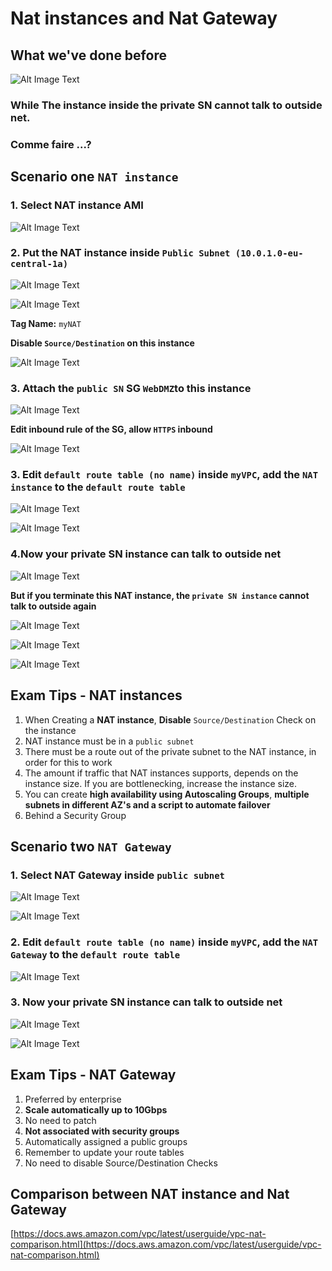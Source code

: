 # Nat instances and Nat Gateway

## What we've done before


![Alt Image Text](images/3_1.jpg "body image")

### While The instance inside the private SN cannot talk to outside net.

### Comme faire ...?

## Scenario one `NAT instance`

### 1. Select NAT instance AMI

![Alt Image Text](images/3_2.jpg "body image")

### 2. Put the NAT instance inside `Public Subnet (10.0.1.0-eu-central-1a)`

![Alt Image Text](images/3_3.jpg "body image")

![Alt Image Text](images/3_4.jpg "body image")

**Tag Name:** `myNAT`

**Disable `Source/Destination` on this instance**

![Alt Image Text](images/3_18.jpg "body image")

### 3. Attach the `public SN` SG `WebDMZ`to this instance

![Alt Image Text](images/3_5.jpg "body image")

**Edit inbound rule of the SG, allow `HTTPS` inbound**

![Alt Image Text](images/3_6.jpg "body image")


### 3. Edit `default route table (no name)` inside `myVPC`, add the `NAT instance` to the `default route table`


![Alt Image Text](images/3_7.jpg "body image")

![Alt Image Text](images/3_8.jpg "body image")

### 4.Now your private SN instance can talk to outside net

![Alt Image Text](images/3_9.jpg "body image")

**But if you terminate this NAT instance, the `private SN instance` cannot talk to outside again**

![Alt Image Text](images/3_10.jpg "body image")

![Alt Image Text](images/3_11.jpg "body image")


![Alt Image Text](images/3_16.jpg "body image")


## Exam Tips - NAT instances

1. When Creating a **NAT instance**, **Disable** `Source/Destination` Check on the instance
2. NAT instance must be in a `public subnet`
3. There must be a route out of the private subnet to the NAT instance, in order for this to work
4. The amount if traffic that NAT instances supports, depends on the instance size. If you are bottlenecking, increase the instance size.
5. You can create **high availability using Autoscaling Groups**, **multiple subnets in different AZ's and a script to automate failover**
6. Behind a Security Group

## Scenario two `NAT Gateway`

### 1. Select NAT Gateway inside `public subnet`

![Alt Image Text](images/3_12.jpg "body image")

![Alt Image Text](images/3_13.jpg "body image")


### 2. Edit `default route table (no name)` inside `myVPC`, add the `NAT Gateway` to the `default route table`

![Alt Image Text](images/3_14.jpg "body image")


### 3. Now your private SN instance can talk to outside net

![Alt Image Text](images/3_15.jpg "body image")

![Alt Image Text](images/3_17.jpg "body image")


## Exam Tips - NAT Gateway

1. Preferred by enterprise
2. **Scale automatically up to 10Gbps**
3. No need to patch
4. **Not associated with security groups**
5. Automatically assigned a public groups
6. Remember to update your route tables
7. No need to disable Source/Destination Checks


## Comparison between NAT instance and Nat Gateway

[https://docs.aws.amazon.com/vpc/latest/userguide/vpc-nat-comparison.html](https://docs.aws.amazon.com/vpc/latest/userguide/vpc-nat-comparison.html)


